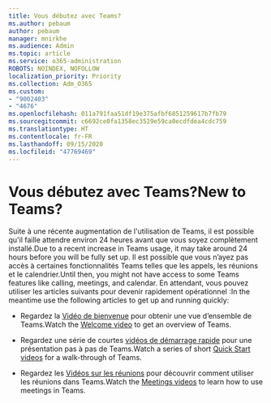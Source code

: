 ```yaml
---
title: Vous débutez avec Teams?
ms.author: pebaum
author: pebaum
manager: mnirkhe
ms.audience: Admin
ms.topic: article
ms.service: o365-administration
ROBOTS: NOINDEX, NOFOLLOW
localization_priority: Priority
ms.collection: Adm_O365
ms.custom:
- "9002403"
- "4676"
ms.openlocfilehash: 011a791faa51df19e375afbf6851259617b7fb79
ms.sourcegitcommit: c6692ce0fa1358ec3529e59ca0ecdfdea4cdc759
ms.translationtype: HT
ms.contentlocale: fr-FR
ms.lasthandoff: 09/15/2020
ms.locfileid: "47769469"
---
```

# <a name="new-to-teams"></a><span data-ttu-id="a5adb-102">Vous débutez avec Teams?</span><span class="sxs-lookup"><span data-stu-id="a5adb-102">New to Teams?</span></span>

<span data-ttu-id="a5adb-103">Suite à une récente augmentation de l'utilisation de Teams, il est possible qu'il faille attendre environ 24 heures avant que vous soyez complètement installé.</span><span class="sxs-lookup"><span data-stu-id="a5adb-103">Due to a recent increase in Teams usage, it may take around 24 hours before you will be fully set up.</span></span> <span data-ttu-id="a5adb-104">Il est possible que vous n’ayez pas accès à certaines fonctionnalités Teams telles que les appels, les réunions et le calendrier.</span><span class="sxs-lookup"><span data-stu-id="a5adb-104">Until then, you might not have access to some Teams features like calling, meetings, and calendar.</span></span> <span data-ttu-id="a5adb-105">En attendant, vous pouvez utiliser les articles suivants pour devenir rapidement opérationnel :</span><span class="sxs-lookup"><span data-stu-id="a5adb-105">In the meantime use the following articles to get up and running quickly:</span></span> 

- <span data-ttu-id="a5adb-106">Regardez la [Vidéo de bienvenue](https://support.office.com/article/welcome-to-microsoft-teams-b98d533f-118e-4bae-bf44-3df2470c2b12) pour obtenir une vue d’ensemble de Teams.</span><span class="sxs-lookup"><span data-stu-id="a5adb-106">Watch the [Welcome video](https://support.office.com/article/welcome-to-microsoft-teams-b98d533f-118e-4bae-bf44-3df2470c2b12) to get an overview of Teams.</span></span>

- <span data-ttu-id="a5adb-107">Regardez une série de courtes [vidéos de démarrage rapide](https://support.office.com/article/video-what-is-microsoft-teams-422bf3aa-9ae8-46f1-83a2-e65720e1a34d) pour une présentation pas à pas de Teams.</span><span class="sxs-lookup"><span data-stu-id="a5adb-107">Watch a series of short [Quick Start videos](https://support.office.com/article/video-what-is-microsoft-teams-422bf3aa-9ae8-46f1-83a2-e65720e1a34d) for a walk-through of Teams.</span></span>

- <span data-ttu-id="a5adb-108">Regardez les [Vidéos sur les réunions](https://support.office.com/article/join-a-teams-meeting-078e9868-f1aa-4414-8bb9-ee88e9236ee4) pour découvrir comment utiliser les réunions dans Teams.</span><span class="sxs-lookup"><span data-stu-id="a5adb-108">Watch the [Meetings videos](https://support.office.com/article/join-a-teams-meeting-078e9868-f1aa-4414-8bb9-ee88e9236ee4) to learn how to use meetings in Teams.</span></span>
